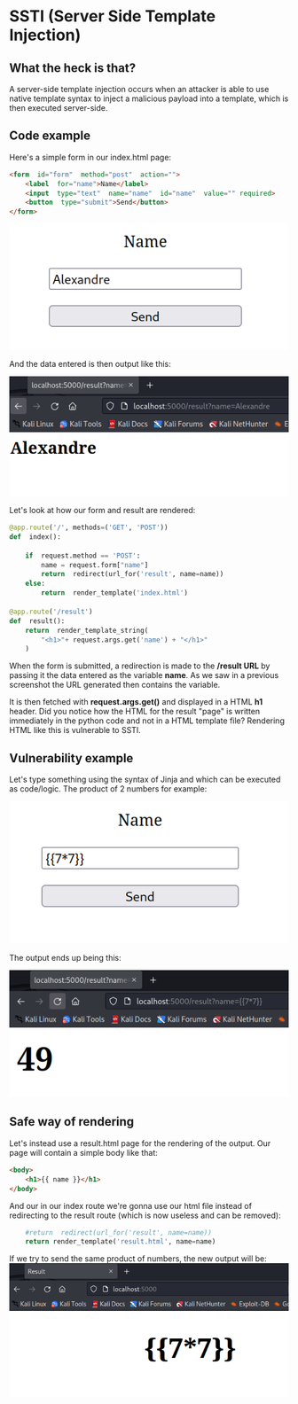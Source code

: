 # SSTI (Server Side Template Injection)

## What the heck is that?

A server-side template injection occurs when an attacker is able to use native template syntax to inject a malicious payload into a template, which is then executed server-side.

## Code example

Here's a simple form in our index.html page:

``` html
<form  id="form"  method="post"  action=""> 
    <label  for="name">Name</label>
    <input  type="text"  name="name"  id="name"  value="" required>
    <button  type="submit">Send</button>
</form>
```
    
![Form](https://github.com/alexandrentougas/FlaskSSTIDemo/blob/main/assets/Form.PNG)

And the data entered is then output like this:

![Output](https://github.com/alexandrentougas/FlaskSSTIDemo/blob/main/assets/Output.PNG)

Let's look at how our form and result are rendered:

``` python
@app.route('/', methods=('GET', 'POST'))
def  index():
    
    if  request.method == 'POST':
	    name = request.form["name"]
	    return  redirect(url_for('result', name=name))
    else:
	    return  render_template('index.html')
  	    
@app.route('/result')  
def  result():
    return  render_template_string(
        "<h1>"+ request.args.get('name') + "</h1>"
    )
```

When the form is submitted, a redirection is made to the **/result URL** by passing it the data entered as the variable **name**.  As we saw in a previous screenshot the URL generated then contains the variable. 

It is then fetched with **request.args.get()** and displayed in a HTML **h1** header. Did you notice how the HTML for the result "page" is written immediately in the python code and not in a HTML template  file? Rendering HTML like this is vulnerable to SSTI.

## Vulnerability example
Let's type something using the syntax of Jinja and  which can be executed as code/logic. The product of 2 numbers for example:

![Form2](https://github.com/alexandrentougas/FlaskSSTIDemo/blob/main/assets/Form2.PNG)

The output ends up being this:

![Output2](https://github.com/alexandrentougas/FlaskSSTIDemo/blob/main/assets/Output2.PNG)

## Safe way of rendering
Let's instead use a result.html page for the rendering of the output. Our page will contain a simple body like that:

``` html
<body>
    <h1>{{ name }}</h1>
</body>
```

And our in our index route we're gonna use our html file instead of redirecting to the result route (which is now useless and can be removed):

``` python
    #return  redirect(url_for('result', name=name)) 
    return render_template('result.html', name=name)
```

If we try to send the same product of numbers, the new output will be:
![Output3](https://github.com/alexandrentougas/FlaskSSTIDemo/blob/main/assets/Output3.PNG)